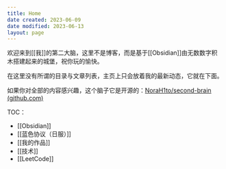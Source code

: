 ```yaml
---
title: Home
date created: 2023-06-09
date modified: 2023-06-13
layout: page
---
```


欢迎来到[[我]]的第二大脑，这里不是博客，而是基于[[Obsidian]]由无数数字积木搭建起来的城堡，祝你玩的愉快。

在这里没有所谓的目录与文章列表，主页上只会放着我的最新动态，它就在下面。

如果你对全部的内容感兴趣，这个脑子它是开源的：[NoraH1to/second-brain (github.com)](https://github.com/NoraH1to/second-brain)

TOC：

- [[Obsidian]]
- [[蓝色协议（日服）]]
- [[我的作品]]
- [[技术]]
- [[LeetCode]]